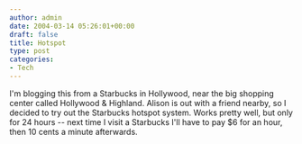 ```yaml
---
author: admin
date: 2004-03-14 05:26:01+00:00
draft: false
title: Hotspot
type: post
categories:
- Tech
---
```


I'm blogging this from a Starbucks in Hollywood, near the big shopping center called Hollywood & Highland. Alison is out with a friend nearby, so I decided to try out the Starbucks hotspot system. Works pretty well, but only for 24 hours -- next time I visit a Starbucks I'll have to pay $6 for an hour, then 10 cents a minute afterwards.
